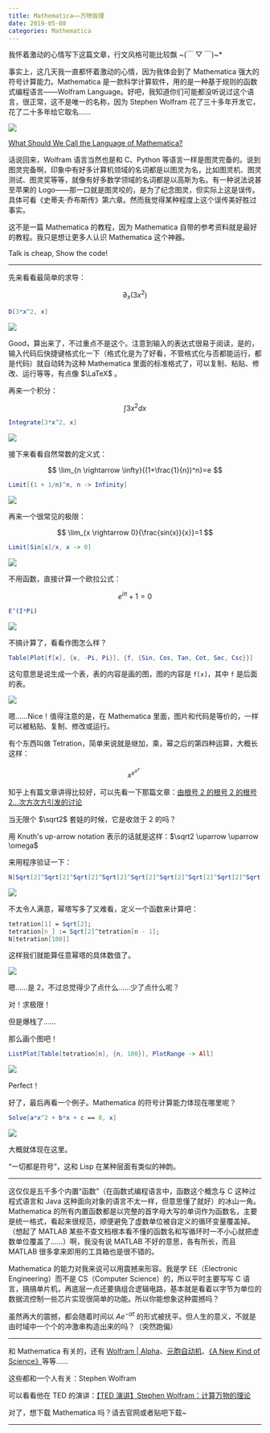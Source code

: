 ```yaml
---
title: Mathematica——万物皆理
date: 2019-05-08
categories: Mathematica
---
```


我怀着激动的心情写下这篇文章，行文风格可能比较飘 ~(￣ ▽ ￣)~\*

事实上，这几天我一直都怀着激动的心情，因为我体会到了 Mathematica 强大的符号计算能力。Mathematica 是一款科学计算软件，用的是一种基于规则的函数式编程语言——Wolfram Language。好吧，我知道你们可能都没听说过这个语言，很正常，这不是唯一的名称，因为 Stephen Wolfram 花了三十多年开发它，花了二十多年给它取名……

![](Mathematica——万物皆理/1.png)

[What Should We Call the Language of Mathematica?](https://blog.stephenwolfram.com/2013/02/what-should-we-call-the-language-of-mathematica/)

话说回来，Wolfram 语言当然也是和 C、Python 等语言一样是图灵完备的。说到图灵完备啊，印象中有好多计算机领域的名词都是以图灵为名，比如图灵机、图灵测试、图灵奖等等，就像有好多数学领域的名词都是以高斯为名。有一种说法说甚至苹果的 Logo——那一口就是图灵咬的，是为了纪念图灵，但实际上这是误传。具体可看《史蒂夫·乔布斯传》第六章。然而我觉得某种程度上这个误传美好胜过事实。

这不是一篇 Mathematica 的教程，因为 Mathematica 自带的参考资料就是最好的教程。我只是想让更多人认识 Mathematica 这个神器。

Talk is cheap, Show the code!

---

先来看看最简单的求导：

$$
\partial_x(3x^2)
$$

```mathematica
D[3*x^2, x]
```

![](Mathematica——万物皆理/2.png)

Good，算出来了，不过重点不是这个。注意到输入的表达式很易于阅读，是的，输入代码后快捷键格式化一下（格式化是为了好看，不管格式化与否都能运行，都是代码）就自动转为这种 Mathematica 里面的标准格式了，可以复制、粘贴、修改、运行等等，有点像 $\LaTeX$ 。

再来一个积分：

$$
\int 3x^2 dx
$$

```mathematica
Integrate[3*x^2, x]
```

![](Mathematica——万物皆理/3.png)

接下来看看自然常数的定义式：

$$
\lim_{n \rightarrow \infty}{(1+\frac{1}{n})^n}=e
$$

```mathematica
Limit[(1 + 1/n)^n, n -> Infinity]
```

![](Mathematica——万物皆理/4.png)

再来一个很常见的极限：

$$
\lim_{x \rightarrow 0}{\frac{sin(x)}{x}}=1
$$

```mathematica
Limit[Sin[x]/x, x -> 0]
```

![](Mathematica——万物皆理/5.png)

不用函数，直接计算一个欧拉公式：

$$
e^{i \pi}+1=0
$$

```mathematica
E^(I*Pi)
```

![](Mathematica——万物皆理/6.png)

不搞计算了，看看作图怎么样？

```mathematica
Table[Plot[f[x], {x, -Pi, Pi}], {f, {Sin, Cos, Tan, Cot, Sec, Csc}}]
```

这句意思是说生成一个表，表的内容是画的图，图的内容是 `f[x]`，其中 `f` 是后面的表。

![](Mathematica——万物皆理/7.png)

嗯……Nice！值得注意的是，在 Mathematica 里面，图片和代码是等价的，一样可以被粘贴、复制、修改或运行。

有个东西叫做 Tetration，简单来说就是继加，乘，幂之后的第四种运算，大概长这样：

$$
x^{x^{x^{x^{...}}}}
$$

知乎上有篇文章讲得比较好，可以先看一下那篇文章：[由根号 2 的根号 2 的根号 2...次方次方引发的讨论](https://zhuanlan.zhihu.com/p/25150820)

当无限个 $\sqrt2$ 套娃的时候，它是收敛于 2 的吗？

用 Knuth's up-arrow notation 表示的话就是这样：$\sqrt2 \uparrow \uparrow \omega$

来用程序验证一下：

```mathematica
N[Sqrt[2]^Sqrt[2]^Sqrt[2]^Sqrt[2]^Sqrt[2]^Sqrt[2]^Sqrt[2]^Sqrt[2]^Sqrt[2]]
```

![](Mathematica——万物皆理/8.png)

不太令人满意，幂塔写多了又难看，定义一个函数来计算吧：

```mathematica
tetration[1] = Sqrt[2];
tetration[n_] := Sqrt[2]^tetration[n - 1];
N[tetration[100]]
```

这样我们就能算任意幂塔的具体数值了。

![](Mathematica——万物皆理/9.png)

嗯……是 2，不过总觉得少了点什么……少了点什么呢？

对！求极限！

但是爆栈了……

那么画个图吧！

```mathematica
ListPlot[Table[tetration[n], {n, 100}], PlotRange -> All]
```

![](Mathematica——万物皆理/10.png)

Perfect！

好了，最后再看一个例子。Mathematica 的符号计算能力体现在哪里呢？

```mathematica
Solve[a*x^2 + b*x + c == 0, x]
```

![](Mathematica——万物皆理/11.png)

大概就体现在这里。

“一切都是符号”，这和 Lisp 在某种层面有类似的神韵。

---

这仅仅是五千多个内置“函数”（在函数式编程语言中，函数这个概念与 C 这种过程式语言和 Java 这种面向对象的语言不太一样，但意思懂了就好）的冰山一角。Mathematica 的所有内置函数都是以完整的首字母大写的单词作为函数名，主要是统一格式，看起来很规范，顺便避免了虚数单位被自定义的循环变量覆盖掉。（想起了 MATLAB 某些不查文档根本看不懂的函数名和写循环时一不小心就把虚数单位覆盖了……）啊，我没有说 MATLAB 不好的意思，各有所长，而且 MATLAB 很多拿来即用的工具箱也是很不错的。

Mathematica 的能力对我来说可以用震撼来形容。我是学 EE（Electronic Engineering）而不是 CS（Computer Science）的，所以平时主要写写 C 语言，搞搞单片机，再底层一点还要搞组合逻辑电路，基本就是看着以字节为单位的数据流控制一些芯片实现很简单的功能。所以你能想象这种震撼吗？

虽然再大的震撼，都会随着时间以 $Ae^{-\alpha t}$ 的形式被抚平。但人生的意义，不就是由时域中一个个的冲激串构造出来的吗？（突然跑偏）

---

和 Mathematica 有关的，还有 [Wolfram | Alpha](https://www.wolframalpha.com)、[元胞自动机](https://zh.wikipedia.org/wiki/%E7%B4%B0%E8%83%9E%E8%87%AA%E5%8B%95%E6%A9%9F)、[《A New Kind of Science》](https://www.wolframscience.com/nks)等等……

这些都和一个人有关：Stephen Wolfram

可以看看他在 TED 的演讲：[【TED 演讲】Stephen Wolfram：计算万物的理论](https://www.bilibili.com/video/av1019197)

对了，想下载 Mathematica 吗？请去官网或者贴吧下载~

---
